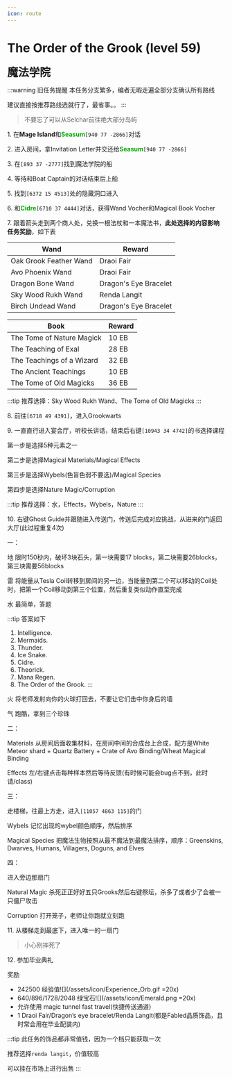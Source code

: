 ```yaml
---
icon: route
---
```


# The Order of the Grook (level 59)
<span style="font-size: 25px;">**魔法学院**</span>

:::warning 旧任务提醒
本任务分支繁多，编者无暇走遍全部分支确认所有路线

建议直接按推荐路线选就行了，最省事。。
:::

>不要忘了可以从Selchar前往绝大部分岛屿

<span class="stage-index">1.</span> 在**Mage Island**和<font color=00AA00>**Seasum**</font>`[940 77 -2866]`对话

<span class="stage-index">2.</span> 进入房间，拿Invitation Letter并交还给<font color=00AA00>**Seasum**</font>`[940 77 -2866]`

<span class="stage-index">3.</span> 在`[893 37 -2777]`找到魔法学院的船

<span class="stage-index">4.</span> 等待和Boat Captain的对话结束后上船

<span class="stage-index">5.</span> 找到`[6372 15 4513]`处的隐藏洞口进入

<span class="stage-index">6.</span> 和<font color=00AA00>**Cidre**</font>`[6710 37 4444]`对话，获得Wand Vocher和Magical Book Vocher

<span class="stage-index">7.</span> 跟着箭头走到两个商人处，兑换一根法杖和一本魔法书，**此处选择的内容影响任务奖励**，如下表

| Wand |  Reward |
| ------ | ------ |
| Oak Grook Feather Wand | Draoi Fair |
| Avo Phoenix Wand | Draoi Fair | 
| Dragon Bone Wand | Dragon's Eye Bracelet |
| Sky Wood Rukh Wand | Renda Langit |
| Birch Undead Wand | Dragon's Eye Bracelet |

| Book |  Reward |
|  ------ | ------ |
| The Tome of Nature Magick | 10 EB |
| The Teaching of Exal | 28 EB |
| The Teachings of a Wizard | 32 EB |
| The Ancient Teachings | 10 EB |
| The Tome of Old Magicks | 36 EB |

:::tip
推荐选择：Sky Wood Rukh Wand、The Tome of Old Magicks
:::

<span class="stage-index">8.</span> 前往`[6718 49 4391]`，进入Grookwarts

<span class="stage-index">9.</span> 一直直行进入宴会厅，听校长讲话，结束后右键`[10943 34 4742]`的书选择课程

第一步是选择5种元素之一

第二步是选择Magical Materials/Magical Effects

第三步是选择Wybels(色盲色弱不要选)/Magical Species

第四步是选择Nature Magic/Corruption

:::tip
推荐选择：水，Effects，Wybels，Nature
:::

<span class="stage-index">10.</span> 右键Ghost Guide并跟随进入传送门，传送后完成对应挑战，从进来的门返回大厅(此过程重复4次)

一：

地 限时150秒内，破坏3块石头，第一块需要17 blocks，第二块需要26blocks，第三块需要56blocks

雷 将能量从Tesla Coil转移到房间的另一边，当能量到第二个可以移动的Coil处时，把第一个Coil移动到第三个位置，然后重复类似动作直至完成

水 最简单，答题

:::tip
答案如下

1.  Intelligence. 
2.  Mermaids. 
3.  Thunder. 
4.  Ice Snake.  
5. Cidre.  
6.  Theorick.  
7.  Mana Regen.  
8.  The Order of the Grook.
:::

火 将老师发射向你的火球打回去，不要让它们击中你身后的墙

气 跑酷，拿到三个珍珠

二：

Materials 从房间后面收集材料，在房间中间的合成台上合成，配方是White Meteor shard + Quartz Battery + Crate of Avo Binding/Wheat Magical Binding

Effects 左/右键点击每种样本然后等待反馈(有时候可能会bug点不到，此时请/class)

三：

走楼梯，往最上方走，进入`[11057 4863 115]`的门

Wybels 记忆出现的wybel颜色顺序，然后排序

Magical Species 把魔法生物按照从最不魔法到最魔法排序，顺序：Greenskins, Dwarves, Humans, Villagers, Doguns, and Elves

四：

进入旁边那扇门

Natural Magic 杀死正正好好五只Grooks然后右键祭坛，杀多了或者少了会被一只僵尸攻击

Corruption 打开笼子，老师让你跑就立刻跑

<span class="stage-index">11.</span> 从楼梯走到最底下，进入唯一的一扇门

>小心别摔死了

<span class="stage-index">12.</span> 参加毕业典礼

奖励
+ 242500 经验值![](/assets/icon/Experience_Orb.gif =20x)
+ 640/896/1728/2048 绿宝石![](/assets/icon/Emerald.png =20x)
+ 允许使用 magic tunnel fast travel(快捷传送通道)
+ 1 Draoi Fair/Dragon’s eye bracelet/Renda Langit(都是Fabled品质饰品，且时常会用在毕业配装内)

:::tip
此任务的饰品都非常值钱，因为一个档只能获取一次

推荐选择`renda langit`，价值较高

可以挂在市场上进行出售
:::
